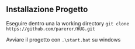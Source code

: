 ## Installazione Progetto
Eseguire dentro una la working directory
```git clone https://github.com/pareror/HUG.git```

Avviare il progetto con
```.\start.bat``` su windows